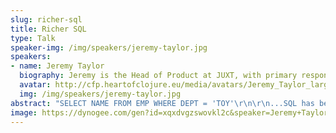```yaml
---
slug: richer-sql
title: Richer SQL
type: Talk
speaker-img: /img/speakers/jeremy-taylor.jpg
speakers:
- name: Jeremy Taylor
  biography: Jeremy is the Head of Product at JUXT, with primary responsibility for XTDB. Jeremy has been digging into databases and "tools for thought" for much of his career. He was initially drawn to Clojure for the Datalog, but stayed for the parens.
  avatar: http://cfp.heartofclojure.eu/media/avatars/Jeremy_Taylor_large_Q3rolwc.jpg
  img: /img/speakers/jeremy-taylor.jpg
abstract: "SELECT NAME FROM EMP WHERE DEPT = 'TOY'\r\n\r\n...SQL has been celebrating its 50th birthday this year, and this original query still runs flawlessly across countless implementations - an impressive milestone in the world of software that nobody could have predicted back in 1974. SQL is the most potent example of declarative programming and backwards compatibility.\r\n\r\nHowever SQL's continued dominance and legacy has not been without significant downsides. Mountains of complexity has been built, and continues to be built, upon its sprawling, anachronistic designs.\r\n\r\nIn search of some antidote to SQL's myriad issues the Clojure community has always been a vibrant melting pot of visions and attempts to tame SQL or surpass it entirely.\r\n\r\nThe XTDB team has spent the past 3 years working on _evolving_ SQL to make it more compatible with Clojure's philosophy and in this talk we will take a tour through how this is achieved and where it might lead."
image: https://dynogee.com/gen?id=xqxdvgzswovkl2c&speaker=Jeremy+Taylor&title=Richer+SQL&type=Talk&img=https%3A//2024.heartofclojure.eu/img/speakers/jeremy-taylor.jpg%3Fv%3D2
---
```

